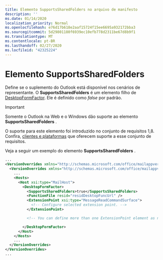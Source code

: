 ```yaml
---
title: Elemento SupportsSharedFolders no arquivo de manifesto
description: ''
ms.date: 01/14/2020
localization_priority: Normal
ms.openlocfilehash: e76d17b618e2aaf15724f15ee6695a932172bba3
ms.sourcegitcommit: 5d29801180f6939ec10efb778d2311be67d8b9f1
ms.translationtype: MT
ms.contentlocale: pt-BR
ms.lasthandoff: 02/27/2020
ms.locfileid: "42325224"
---
```

# <a name="supportssharedfolders-element"></a>Elemento SupportsSharedFolders

Define se o suplemento do Outlook está disponível nos cenários de representante. O **SupportsSharedFolders** é um elemento filho de [DesktopFormFactor](desktopformfactor.md). Ele é definido como *false* por padrão.

> [!IMPORTANT]
> Somente o Outlook na Web e o Windows dão suporte ao elemento **SupportsSharedFolders** .
>
> O suporte para este elemento foi introduzido no conjunto de requisitos 1,8. Confira, [clientes e plataformas](/office/dev/add-ins/reference/requirement-sets/outlook-api-requirement-sets#requirement-sets-supported-by-exchange-servers-and-outlook-clients) que oferecem suporte a esse conjunto de requisitos.

Veja a seguir um exemplo do elemento **SupportsSharedFolders** .

```XML
...
<VersionOverrides xmlns="http://schemas.microsoft.com/office/mailappversionoverrides" xsi:type="VersionOverridesV1_0">
  <VersionOverrides xmlns="http://schemas.microsoft.com/office/mailappversionoverrides/1.1" xsi:type="VersionOverridesV1_1">
    ...
    <Hosts>
      <Host xsi:type="MailHost">
        <DesktopFormFactor>
          <SupportsSharedFolders>true</SupportsSharedFolders>
          <FunctionFile resid="residDesktopFuncUrl" />
          <ExtensionPoint xsi:type="MessageReadCommandSurface">
            <!-- Configure selected extension point. -->
          </ExtensionPoint>

          <!-- You can define more than one ExtensionPoint element as needed. -->

        </DesktopFormFactor>
      </Host>
    </Hosts>
    ...
  </VersionOverrides>
</VersionOverrides>
...
```
